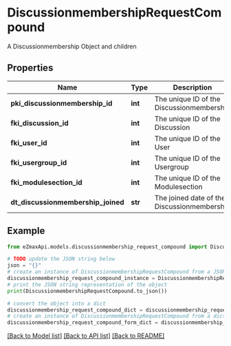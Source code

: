# DiscussionmembershipRequestCompound

A Discussionmembership Object and children

## Properties

Name | Type | Description | Notes
------------ | ------------- | ------------- | -------------
**pki_discussionmembership_id** | **int** | The unique ID of the Discussionmembership | [optional] 
**fki_discussion_id** | **int** | The unique ID of the Discussion | 
**fki_user_id** | **int** | The unique ID of the User | [optional] 
**fki_usergroup_id** | **int** | The unique ID of the Usergroup | [optional] 
**fki_modulesection_id** | **int** | The unique ID of the Modulesection | [optional] 
**dt_discussionmembership_joined** | **str** | The joined date of the Discussionmembership | 

## Example

```python
from eZmaxApi.models.discussionmembership_request_compound import DiscussionmembershipRequestCompound

# TODO update the JSON string below
json = "{}"
# create an instance of DiscussionmembershipRequestCompound from a JSON string
discussionmembership_request_compound_instance = DiscussionmembershipRequestCompound.from_json(json)
# print the JSON string representation of the object
print(DiscussionmembershipRequestCompound.to_json())

# convert the object into a dict
discussionmembership_request_compound_dict = discussionmembership_request_compound_instance.to_dict()
# create an instance of DiscussionmembershipRequestCompound from a dict
discussionmembership_request_compound_form_dict = discussionmembership_request_compound.from_dict(discussionmembership_request_compound_dict)
```
[[Back to Model list]](../README.md#documentation-for-models) [[Back to API list]](../README.md#documentation-for-api-endpoints) [[Back to README]](../README.md)


